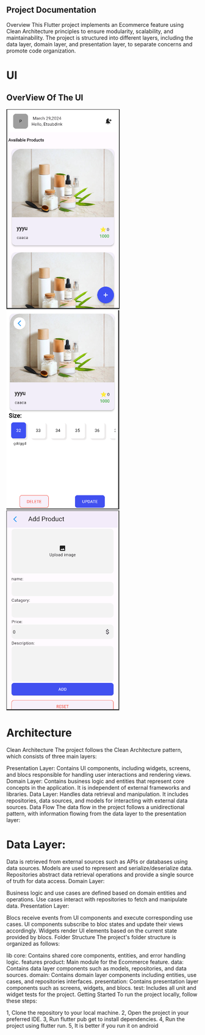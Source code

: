 ## Project Documentation

Overview
This Flutter project implements an Ecommerce feature using Clean Architecture principles to ensure modularity, scalability, and maintainability. The project is structured into different layers, including the data layer, domain layer, and presentation layer, to separate concerns and promote code organization.

# UI
## OverView Of The UI

![Home Page](assets/home.png?raw=true "ui that shows home page ")
![Detail page](assets/product_detail.png?raw=true "ui that show product detail")
![product form }](assets/product_add.png?raw=true "ui fo rthe form to be filled")


# Architecture
Clean Architecture
The project follows the Clean Architecture pattern, which consists of three main layers:

Presentation Layer: Contains UI components, including widgets, screens, and blocs responsible for handling user interactions and rendering views.
Domain Layer: Contains business logic and entities that represent core concepts in the application. It is independent of external frameworks and libraries.
Data Layer: Handles data retrieval and manipulation. It includes repositories, data sources, and models for interacting with external data sources.
Data Flow
The data flow in the project follows a unidirectional pattern, with information flowing from the data layer to the presentation layer:

# Data Layer:

Data is retrieved from external sources such as APIs or databases using data sources.
Models are used to represent and serialize/deserialize data.
Repositories abstract data retrieval operations and provide a single source of truth for data access.
Domain Layer:

Business logic and use cases are defined based on domain entities and operations.
Use cases interact with repositories to fetch and manipulate data.
Presentation Layer:

Blocs receive events from UI components and execute corresponding use cases.
UI components subscribe to bloc states and update their views accordingly.
Widgets render UI elements based on the current state provided by blocs.
Folder Structure
The project's folder structure is organized as follows:

lib
core: Contains shared core components, entities, and error handling logic.
features
product: Main module for the Ecommerce feature.
data: Contains data layer components such as models, repositories, and data sources.
domain: Contains domain layer components including entities, use cases, and repositories interfaces.
presentation: Contains presentation layer components such as screens, widgets, and blocs.
test: Includes all unit and widget tests for the project.
Getting Started
To run the project locally, follow these steps:

1, Clone the repository to your local machine.
2, Open the project in your preferred IDE.
3, Run flutter pub get to install dependencies.
4, Run the project using flutter run.
5, It is better if you run it on android


